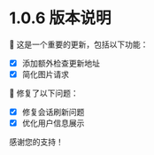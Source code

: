# 1.0.6 版本说明

🧪 这是一个重要的更新，包括以下功能：

- [x] 添加额外检查更新地址
- [x] 简化图片请求

🔨 修复了以下问题：

- [x] 修复会话刷新问题
- [x] 优化用户信息展示

感谢您的支持！
